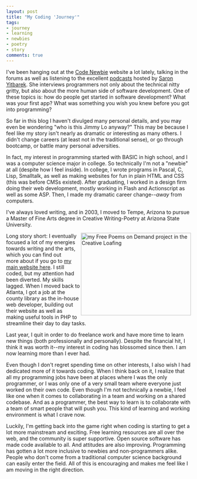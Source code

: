 ```yaml
---
layout: post
title: "My Coding 'Journey'"
tags:
- journey
- learning
- newbies
- poetry
- story
comments: true
---
```


I've been hanging out at the <a href="http://codenewbie.org">Code Newbie</a> website a lot lately, talking in the forums as well as listening to the excellent <a href="http://www.codenewbie.org/podcast">podcasts</a> hosted by <a href="http://bloggytoons.com/">Saron Yitbarek</a>. She interviews programmers not only about the technical nitty gritty, but also about the more human side of software development. One of these topics is: how do people get started in software development? What was your first app? What was something you wish you knew before you got into programming?

So far in this blog I haven't divulged many personal details, and you may even be wondering "who is this Jimmy Lo anyway?" This may be because I feel like my story isn't nearly as dramatic or interesting as many others. I didn't change careers (at least not in the traditional sense), or go through bootcamp, or battle many personal adversities.

In fact, my interest in programming started with BASIC in high school, and I was a computer science major in college. So technically I'm not a "newbie" at all (despite how I feel inside). In college, I wrote programs in Pascal, C, Lisp, Smalltalk, as well as making websites for fun in plain HTML and CSS (this was before CMSs existed). After graduating, I worked in a design firm doing their web development, mostly working in Flash and Actionscript as well as some ASP. Then, I made my dramatic career change--<em>away</em> from computers.

I've always loved writing, and in 2003, I moved to Tempe, Arizona to pursue a Master of Fine Arts degree in Creative Writing-Poetry at Arizona State University.

<img src="{{ site.imageurl }}freepoems_cl-sm.jpg" alt="my Free Poems on Demand project in the Creative Loafing" width="300" height="225" align="right" />Long story short: I eventually focused a lot of my energies towards writing and the arts, which you can find out more about if you go to <a href="http://jimmylorunning.com">my main website here</a>. I still coded, but my attention had been diverted. My skills lagged. When I moved back to Atlanta, I got a job at the county library as the in-house web developer, building out their website as well as making useful tools in PHP to streamline their day to day tasks.

Last year, I quit in order to do freelance work and have more time to learn new things (both professionally and personally). Despite the financial hit, I think it was worth it--my interest in coding has blossomed since then. I am now learning more than I ever had.

Even though I don't regret spending time on other interests, I also wish I had dedicated more of it towards coding. When I think back on it, I realize that all my programming jobs have been at places where I was the only programmer, or I was only one of a very small team where everyone just worked on their own code. Even though I'm not technically a newbie, I feel like one when it comes to collaborating in a team and working on a shared codebase. And as a programmer, the best way to learn is to collaborate with a team of smart people that will push you. This kind of learning and working environment is what I crave now.

Luckily, I'm getting back into the game right when coding is starting to get a lot more mainstream and exciting. Free learning resources are all over the web, and the community is super supportive. Open source software has made code available to all. And attitudes are also improving. Programming has gotten a lot more inclusive to newbies and non-programmers alike. People who don't come from a traditional computer science background can easily enter the field. All of this is encouraging and makes me feel like I am moving in the right direction.